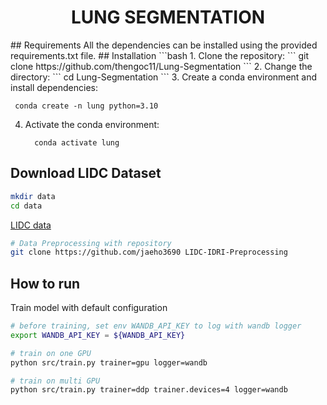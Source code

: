 <div align="center">

# LUNG SEGMENTATION
</div>
## Requirements
All the dependencies can be installed using the provided requirements.txt file.
## Installation
```bash
1. Clone the repository:
   ```
    git clone https://github.com/thengoc11/Lung-Segmentation
   ```
2. Change the directory:
  ```
    cd Lung-Segmentation
  ```
3. Create a conda environment and install dependencies:

   ```
    conda create -n lung python=3.10
   ```

4. Activate the conda environment:

   ```
     conda activate lung
   ```

## Download LIDC Dataset
```bash
mkdir data
cd data
```

[LIDC data](https://wiki.cancerimagingarchive.net/pages/viewpage.action?pageId=1966254&fbclid=IwAR1vDkrpq0IJN8KwPT2Fft1GJ4bFPiMqXp4p08eEfOaUYofS-88pnNF_Z7g)

```bash
# Data Preprocessing with repository
git clone https://github.com/jaeho3690 LIDC-IDRI-Preprocessing
```


## How to run

Train model with default configuration

```bash
# before training, set env WANDB_API_KEY to log with wandb logger
export WANDB_API_KEY = ${WANDB_API_KEY}

# train on one GPU
python src/train.py trainer=gpu logger=wandb

# train on multi GPU
python src/train.py trainer=ddp trainer.devices=4 logger=wandb
